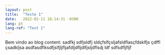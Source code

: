 ```yaml
---
layout: post
title:  "Teste 1"
date:   2022-02-11 18:14:31 -0300
lang: pt
lang-ref: "Test 1"
---
```

Bem vindo ao blog content: sadfkj sdfjsldfj sldçfslfçsljafsldflasçfdsklfjs çdffl çsadkljsa
asdfasdflksdfjslfjljfljafdljdfljdlfjsljdflsdj ldf
sdfsdfljfljf
